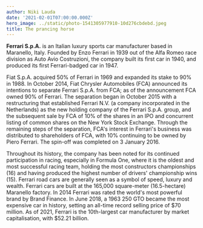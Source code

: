 ```yaml
---
author: Niki Lauda
date: '2021-02-01T07:00:00.000Z'
hero_image: ../static/photo-1541305977910-10d276cbdebd.jpeg
title: The prancing horse
---
```


**Ferrari S.p.A.** is an Italian luxury sports car manufacturer based in Maranello, Italy. Founded by Enzo Ferrari in 1939 out of the Alfa Romeo race division as Auto Avio Costruzioni, the company built its first car in 1940, and produced its first Ferrari-badged car in 1947.

Fiat S.p.A. acquired 50% of Ferrari in 1969 and expanded its stake to 90% in 1988. In October 2014, Fiat Chrysler Automobiles (FCA) announced its intentions to separate Ferrari S.p.A. from FCA; as of the announcement FCA owned 90% of Ferrari. The separation began in October 2015 with a restructuring that established Ferrari N.V. (a company incorporated in the Netherlands) as the new holding company of the Ferrari S.p.A. group, and the subsequent sale by FCA of 10% of the shares in an IPO and concurrent listing of common shares on the New York Stock Exchange. Through the remaining steps of the separation, FCA's interest in Ferrari's business was distributed to shareholders of FCA, with 10% continuing to be owned by Piero Ferrari. The spin-off was completed on 3 January 2016.

Throughout its history, the company has been noted for its continued participation in racing, especially in Formula One, where it is the oldest and most successful racing team, holding the most constructors championships (16) and having produced the highest number of drivers' championship wins (15). Ferrari road cars are generally seen as a symbol of speed, luxury and wealth. Ferrari cars are built at the 165,000 square-meter (16.5-hectare) Maranello factory. In 2014 Ferrari was rated the world's most powerful brand by Brand Finance. In June 2018, a 1963 250 GTO became the most expensive car in history, setting an all-time record selling price of $70 million. As of 2021, Ferrari is the 10th-largest car manufacturer by market capitalisation, with $52.21 billion.
